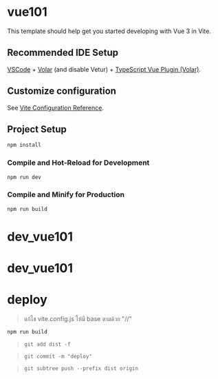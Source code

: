# vue101

This template should help get you started developing with Vue 3 in Vite.

## Recommended IDE Setup

[VSCode](https://code.visualstudio.com/) + [Volar](https://marketplace.visualstudio.com/items?itemName=Vue.volar) (and disable Vetur) + [TypeScript Vue Plugin (Volar)](https://marketplace.visualstudio.com/items?itemName=Vue.vscode-typescript-vue-plugin).

## Customize configuration

See [Vite Configuration Reference](https://vitejs.dev/config/).

## Project Setup

```sh
npm install
```

### Compile and Hot-Reload for Development

```sh
npm run dev
```

### Compile and Minify for Production

```sh
npm run build
```
# dev_vue101
# dev_vue101


# deploy

> แก้ไช vite.config.js ให้มี base ตามด้วย "/<Repo name>/"
```bash
npm run build

```

> `git add dist -f`

> `git commit -m "deploy"`

> `git subtree push --prefix dist origin `
